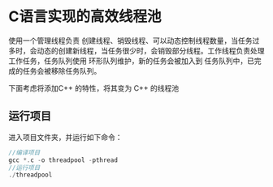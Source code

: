 # C语言实现的高效线程池

使用一个管理线程负责 创建线程、销毁线程、可以动态控制线程数量，当任务过多时，会动态的创建新线程，当任务很少时，会销毁部分线程。工作线程负责处理 工作任务，任务队列使用 环形队列维护，新的任务会被加入到 任务队列中，已完成的任务会被移除任务队列。

下面考虑将添加C++ 的特性，将其变为 C++ 的线程池

## 运行项目

进入项目文件夹，并运行如下命令：
```cpp
//编译项目
gcc *.c -o threadpool -pthread
//运行项目
./threadpool
```

